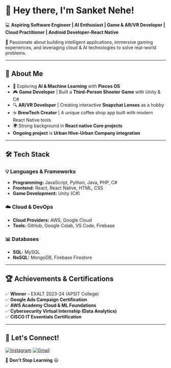 # 👋 Hey there, I'm Sanket Nehe!

💻 **Aspiring Software Engineer | AI Enthusiast | Game & AR/VR Developer | Cloud Practitioner | Android Developer-React Native**  

🚀 Passionate about building intelligent applications, immersive gaming experiences, and leveraging cloud & AI technologies to solve real-world problems.  

---

## 🌟 About Me  
- 🤖 Exploring **AI & Machine Learning** with **Pieces OS**  
- 🎮 **Game Developer** | Built a **Third-Person Shooter Game** with Unity & C#  
- 🔍 **AR/VR Developer** | Creating interactive **Snapchat Lenses** as a hobby  
- ☕ **BrewTech Creator** | A unique coffee shop app built with modern React Native tools  
- 🌍 Strong background in **React native Core projects**  
-  **Ongoing project** is **Urban Hive-Urban Company integration**
  
---

## 🛠️ Tech Stack  
### 💡 **Languages & Frameworks**  
- **Programming:** JavaScript, Python, Java, PHP, C#  
- **Frontend:** React, React Native, HTML, CSS  
- **Game Development:** Unity (C#)  

### ☁️ **Cloud & DevOps**  
- **Cloud Providers:** AWS, Google Cloud 
- **Tools:** GitHub, Google Colab, VS Code, Firebase  

### 📊 **Databases**  
- **SQL:** MySQL  
- **NoSQL:** MongoDB, Firebase Firestore  

---

## 🏆 Achievements & Certifications  
✅ **Winner** – EXALT 2023-24 (APSIT College)  
✅ **Google Ads Campaign Certification**  
✅ **AWS Academy Cloud & ML Foundations**  
✅ **Cybersecurity Virtual Internship (Data Analytics)**  
✅ **CISCO IT Essentials Certification**  

---

## 📢 Let's Connect!  
[![Instagram](https://img.shields.io/badge/Instagram-%23E4405F.svg?style=for-the-badge&logo=instagram&logoColor=white)](https://www.instagram.com/kaizen_sanket/)
[![Gmail](https://img.shields.io/badge/Gmail-D14836?style=for-the-badge&logo=gmail&logoColor=white)](mailto:sanketnehe21@gmail.com)

🚀 **Don't Stop Learning** 😃
